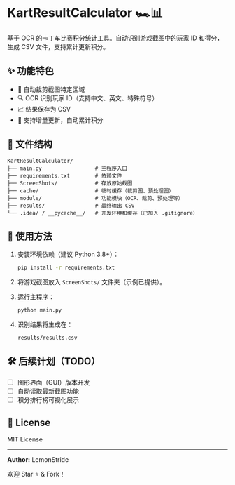 
# KartResultCalculator 🏎️📊

基于 OCR 的卡丁车比赛积分统计工具。自动识别游戏截图中的玩家 ID 和得分，生成 CSV 文件，支持累计更新积分。

## ✨ 功能特色
- 🎯 自动裁剪截图特定区域
- 🔍 OCR 识别玩家 ID（支持中文、英文、特殊符号）
- 📈 结果保存为 CSV
- 🔄 支持增量更新，自动累计积分

## 📂 文件结构
```
KartResultCalculator/
├── main.py                 # 主程序入口
├── requirements.txt        # 依赖文件
├── ScreenShots/            # 存放原始截图
├── cache/                  # 临时缓存（裁剪图、预处理图）
├── module/                 # 功能模块（OCR、裁剪、预处理等）
├── results/                # 最终输出 CSV
└── .idea/ / __pycache__/   # 开发环境和缓存（已加入 .gitignore）
```

## 🚀 使用方法
1. 安装环境依赖（建议 Python 3.8+）：
   ```bash
   pip install -r requirements.txt
   ```

2. 将游戏截图放入 `ScreenShots/` 文件夹（示例已提供）。

3. 运行主程序：
   ```bash
   python main.py
   ```

4. 识别结果将生成在：
   ```
   results/results.csv
   ```

## 🛠 后续计划（TODO）
- [ ] 图形界面（GUI）版本开发
- [ ] 自动读取最新截图功能
- [ ] 积分排行榜可视化展示

## 📜 License
MIT License

---
**Author:** LemonStride

欢迎 Star ⭐ & Fork！

